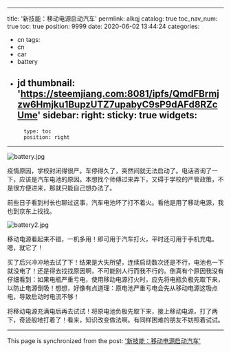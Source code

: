 
---
title: '新技能：移动电源启动汽车'
permlink: alkqj
catalog: true
toc_nav_num: true
toc: true
position: 9999
date: 2020-06-02 13:44:24
categories:
- cn
tags:
- cn
- car
- battery
- jd
thumbnail: 'https://steemjiang.com:8081/ipfs/QmdFBrmjzw6Hmjku1BupzUTZ7upabyC9sP9dAFd8RZcUme'
sidebar:
    right:
        sticky: true
widgets:
    -
        type: toc
        position: right
---


![battery.jpg](https://steemjiang.com:8081/ipfs/QmdFBrmjzw6Hmjku1BupzUTZ7upabyC9sP9dAFd8RZcUme)

疫情原因，学校封闭得很严。车停得久了，突然间就无法启动了。电话咨询了一下，应该是汽车电池的原因。本想找个师傅过来弄下，又碍于学校的严管政策，不是很方便进来，那就只能自己想办法了。

前些日子看到村长也聊过这事，汽车电池坏了打不着火。看他是用了移动电源，我也到京东上找找。

![battery2.jpg](https://steemjiang.com:8081/ipfs/QmX1T2NPoMYvw5Mh4XKhjDa8w2R9T22dVV3UDFYEJUuNNL)

移动电源看起来不错，一机多用！即可用于汽车打火，平时还可用于手机充电。嗯，就它了！

买了后兴冲冲地去试了下！结果是大失所望，连续启动数次还是不行，电池也一下就没电了！还是得去找找原因啊，不可能别人行而我不行的。倒真有个原因我没有仔细看到：如果电瓶严重亏电，使用移动电源打火时，应先将电瓶负极先取下来，以防止电源倒吸！想想，好像有点道理：原电池严重亏电会先从移动电源这吸点电，导致启动时电流不够！

将移动电源充满电后再去试试！将原电池负极先取下来，接上移动电源，打了两下，奇迹般地打着了！看来，知识改变做法啊。有同样困难的朋友不妨照着试试。

- - -

This page is synchronized from the post: ['新技能：移动电源启动汽车'](https://steemit.com/@lemooljiang/alkqj)

